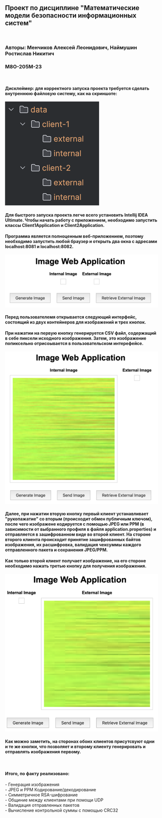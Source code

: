<h2>Проект по дисциплине "Математические модели безопасности информационных систем"</h2>
<br>
<h3>Авторы: Менчиков Алексей Леонидович, Наймушин Ростислав Никитич</h3>
<h3>М8О-205М-23</h3>
<br>
<h4>Дисклеймер: для корректного запуска проекта требуется сделать внутреннюю файловую систему, как на скриншоте:</h4>
<img width="310" alt="image" src="https://github.com/etozhealexis/udp-image-app/blob/main/readme-images/file-system.png" />
<h4>Для быстрого запуска проекта легче всего установить Intellij IDEA Ultimate. Чтобы начать работу с приложением, необходимо запустить классы Client1Application и Client2Application.</h4>
<h4>Программа является полноценным веб-приложением, поэтому необходимо запустить любой браузер и открыть два окна с адресами localhost:8081 и localhost:8082.</h4>
<img width="621" alt="image" src="https://github.com/etozhealexis/udp-image-app/blob/main/readme-images/client-base.png" />
<h4>Перед пользователемя открывается следующий интерфейс, состоящий из двух контейнеров для изображений и трех кнопок.</h4>
<h4>При нажатии на первую кнопку генерируется CSV файл, содержащий в себе пиксели исходного изображения. Затем, это изображение попиксельно отрисоывается в пользовательском интерефейсе.</h4>
<img width="621" alt="image" src="https://github.com/etozhealexis/udp-image-app/blob/main/readme-images/client-1_generated.png" />
<h4>Далее, при нажатии вторую кнопку первый клиент устанавливает "рукопажатие" со вторым (происходит обмен публичным ключом), после чего изображене кодируется с помощью JPEG или PPM (в зависимости от выбранного профиля в файля application.properties) и отправляется в зашифрованном виде во второй клиент. На стороне второго клиента происходит принятие зашифрованных байтов изображения, их расшифровка, валидация чексуммы каждого отправленного пакета и сохранения JPEG/PPM.</h4>
<h4>Как только второй клиент получает изображение, на его стороне необходимо нажать третью кнопку для получения изображения.</h4>
<img width="621" alt="image" src="https://github.com/etozhealexis/udp-image-app/blob/main/readme-images/client-2_received.png" />
<h4>Как можно заметить, на сторонах обоих клиентов присутсвуют одни и те же кнопки, что позволяет и второму клиенту генерировать и отправлять изображения первому.</h4>
<br>
<h4>Итого, по факту реализовано:</h4>
- Генерация изображения
<br>
- JPEG и PPM Кодирование/декодирование
<br>
- Симметричное RSA-шифрование
<br>
- Общиние между клиентами при помощи UDP
<br>
- Валидация отправленных пакетов
<br>
- Вычисление контрольной суммы с помощью CRC32